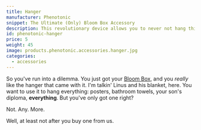 ```yaml
---
title: Hanger
manufacturer: Phenotonic
snippet: The Ultimate (Only) Bloom Box Accessory
description: This revolutionary device allows you to never not hang things again.
id: phenotonic-hanger
price: 5
weight: 45
image: products.phenotonic.accessories.hanger.jpg
categories:
  - accessories
---
```


So you've run into a dilemma. You just got your [Bloom Box](/store/bloom-box), and you *really* like the hanger that came with it. I'm talkin' Linus and his blanket, here. You want to use it to hang everything: posters, bathroom towels, your son's diploma, **everything**. But you've only got one right?

Not. Any. More.

Well, at least not after you buy one from us.
